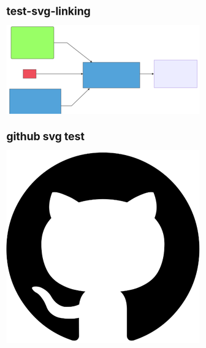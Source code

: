 # test-svg-linking


![Alt text](./build-process.svg??sanitize=true)



# github svg test

<img src="./25231.svg?sanitize=true">